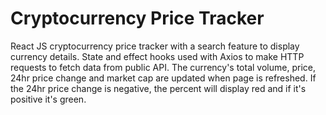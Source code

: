 # Cryptocurrency Price Tracker

React JS cryptocurrency price tracker with a search feature to display currency details. 
State and effect hooks used with Axios to make HTTP requests to fetch data from public API. The 
currency's total volume, price, 24hr price change and market cap are updated when page is 
refreshed. If the 24hr price change is negative, the percent will display red and if it's positive it's green.
